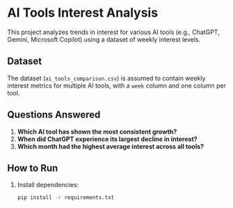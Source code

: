 # AI Tools Interest Analysis

This project analyzes trends in interest for various AI tools (e.g., ChatGPT, Gemini, Microsoft Copilot) using a dataset of weekly interest levels.

## Dataset

The dataset (`ai_tools_comparison.csv`) is assumed to contain weekly interest metrics for multiple AI tools, with a `week` column and one column per tool.

## Questions Answered

1. **Which AI tool has shown the most consistent growth?**
2. **When did ChatGPT experience its largest decline in interest?**
3. **Which month had the highest average interest across all tools?**

## How to Run

1. Install dependencies:
   ```bash
   pip install -r requirements.txt
